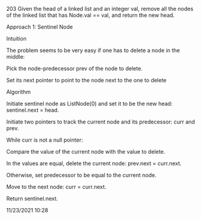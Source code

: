 203 Given the head of a linked list and an integer val, remove all the nodes of the linked list that has Node.val == val, and return the new head.

Approach 1: Sentinel Node

Intuition

The problem seems to be very easy if one has to delete a node in the middle:

Pick the node-predecessor prev of the node to delete.

Set its next pointer to point to the node next to the one to delete

Algorithm

Initiate sentinel node as ListNode(0) and set it to be the new head: sentinel.next = head.

Initiate two pointers to track the current node and its predecessor: curr and prev.

While curr is not a null pointer:

Compare the value of the current node with the value to delete.

In the values are equal, delete the current node: prev.next = curr.next.

Otherwise, set predecessor to be equal to the current node.

Move to the next node: curr = curr.next.

Return sentinel.next.

11/23/2021 10:28